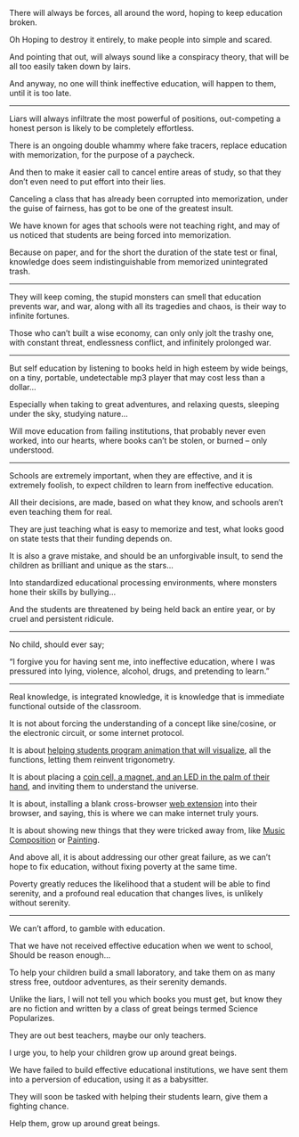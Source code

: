 There will always be forces, all around the word,
hoping to keep education broken.

Oh Hoping to destroy it entirely,
to make people into simple and scared.

And pointing that out, will always sound like a conspiracy theory,
that will be all too easily taken down by lairs.

And anyway, no one will think ineffective education,
will happen to them, until it is too late.

---

Liars will always infiltrate the most powerful of positions,
out-competing a honest person is likely to be completely effortless.

There is an ongoing double whammy where fake tracers,
replace education with memorization, for the purpose of a paycheck.

And then to make it easier call to cancel entire areas of study,
so that they don’t even need to put effort into their lies.

Canceling a class that has already been corrupted into memorization,
under the guise of fairness, has got to be one of the greatest insult.

We have known for ages that schools were not teaching right,
and may of us noticed that students are being forced into memorization.

Because on paper, and for the short the duration of the state test or final,
knowledge does seem indistinguishable from memorized unintegrated trash.

---

They will keep coming, the stupid monsters can smell that education prevents war,
and war, along with all its tragedies and chaos, is their way to infinite fortunes.

Those who can’t built a wise economy, can only only jolt the trashy one,
with constant threat, endlessness conflict, and infinitely prolonged war.

---

But self education by listening to books held in high esteem by wide beings,
on a tiny, portable, undetectable mp3 player that may cost less than a dollar…

Especially when taking to great adventures, and relaxing quests,
sleeping under the sky, studying nature…

Will move education from failing institutions, that probably never even worked,
into our hearts, where books can’t be stolen, or burned – only understood.

---

Schools are extremely important, when they are effective,
and it is extremely foolish, to expect children to learn from ineffective education.

All their decisions, are made, based on what they know,
and schools aren’t even teaching them for real.

They are just teaching what is easy to memorize and test,
what looks good on state tests that their funding depends on.

It is also a grave mistake, and should be an unforgivable insult,
to send the children as brilliant and unique as the stars...

Into standardized educational processing environments,
where monsters hone their skills by bullying…

And the students are threatened by being held back an entire year,
or by cruel and persistent ridicule.

---

No child,
should ever say;

 “I forgive you for having sent me, into ineffective education,
where I was pressured into lying, violence, alcohol, drugs, and pretending to learn.”

---

Real knowledge, is integrated knowledge,
it is knowledge that is immediate functional outside of the classroom.

It is not about forcing the understanding of a concept like sine/cosine,
or the electronic circuit, or some internet protocol.

It is about [helping students program animation that will visualize][1],
all the functions, letting them reinvent trigonometry.

It is about placing a [coin cell, a magnet, and an LED in the palm of their hand][6],
and inviting them to understand  the universe.

It is about, installing a blank cross-browser [web extension][3] into their browser,
and saying, this is where we can make internet truly yours.

It is about showing new things that they were tricked away from,
like [Music Composition][4] or [Painting][5].

And above all, it is about addressing our other great failure,
as we can’t hope to fix education, without fixing poverty at the same time.

Poverty greatly reduces the likelihood that a student will be able to find serenity,
and a profound real education that changes lives, is unlikely without serenity.

---

We can’t afford,
to gamble with education.

That we have not received effective education when we went to school,
Should be reason enough...

To help your children build a small laboratory,
and take them on as many stress free, outdoor adventures, as their serenity demands.

Unlike the liars, I will not tell you which books you must get,
but know they are no fiction and written by a class of great beings termed Science Popularizes.

They are out best teachers,
maybe our only teachers.

I urge you,
to help your children grow up around great beings.

We have failed to build effective educational institutions,
we have sent them into a perversion of education, using it as a babysitter.

They will soon be tasked with helping their students learn,
give them a fighting chance.

Help them,
grow up around great beings.

[1]: https://www.youtube.com/watch?v=68Pi4RJ1Rnw
[2]: https://www.youtube.com/watch?v=AkgeeqakB7Y
[3]: https://www.youtube.com/watch?v=3FZPRT3b36k
[4]: https://www.youtube.com/watch?v=0sRvkaxh8EU
[5]: https://www.youtube.com/watch?v=sKIvBkkTag4
[6]: https://www.youtube.com/watch?v=AkgeeqakB7Y
